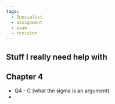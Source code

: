 ```yaml
---
tags:
  - Specialist
  - assignment
  - exam
  - revision
---
```


## Stuff I really need help with
## Chapter 4
- Q4 - C (what the sigma is an argument)
- 